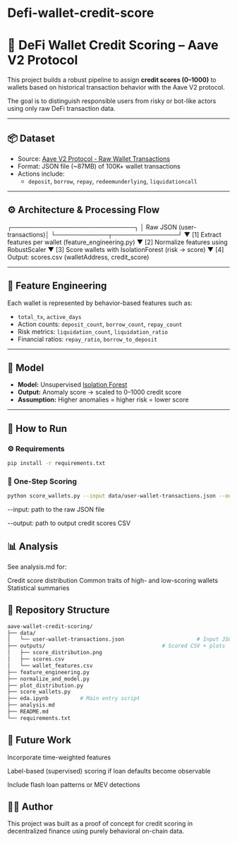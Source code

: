 # Defi-wallet-credit-score

# 🏦 DeFi Wallet Credit Scoring – Aave V2 Protocol

This project builds a robust pipeline to assign **credit scores (0–1000)** to wallets based on historical transaction behavior with the Aave V2 protocol.

The goal is to distinguish responsible users from risky or bot-like actors using only raw DeFi transaction data.

---

## 📦 Dataset

- Source: [Aave V2 Protocol - Raw Wallet Transactions](https://drive.google.com/file/d/1ISFbAXxadMrt7Zl96rmzzZmEKZnyW7FS/view?usp=sharing)
- Format: JSON file (~87MB) of 100K+ wallet transactions
- Actions include:
  - `deposit`, `borrow`, `repay`, `redeemunderlying`, `liquidationcall`

---

## ⚙️ Architecture & Processing Flow

  ┌────────────────────────────┐
  │ Raw JSON (user-transactions)│
  └────────────┬───────────────┘
               ▼
 [1] Extract features per wallet (feature_engineering.py)
               ▼
 [2] Normalize features using RobustScaler
               ▼
 [3] Score wallets with IsolationForest (risk → score)
               ▼
 [4] Output: scores.csv (walletAddress, credit_score)


---

## 🧠 Feature Engineering

Each wallet is represented by behavior-based features such as:

- `total_tx`, `active_days`
- Action counts: `deposit_count`, `borrow_count`, `repay_count`
- Risk metrics: `liquidation_count`, `liquidation_ratio`
- Financial ratios: `repay_ratio`, `borrow_to_deposit`

---

## 🤖 Model

- **Model:** Unsupervised [Isolation Forest](https://scikit-learn.org/stable/modules/generated/sklearn.ensemble.IsolationForest.html)
- **Output:** Anomaly score → scaled to 0–1000 credit score
- **Assumption:** Higher anomalies = higher risk = lower score

---

## 🚀 How to Run

### ⚙️ Requirements

```bash
pip install -r requirements.txt
```

### 🏁 One-Step Scoring
```bash
python score_wallets.py --input data/user-wallet-transactions.json --output outputs/scores.csv
```

  --input: path to the raw JSON file

  --output: path to output credit scores CSV

## 📊 Analysis
See analysis.md for:

  Credit score distribution
  Common traits of high- and low-scoring wallets
  Statistical summaries

## 📁 Repository Structure
```bash
aave-wallet-credit-scoring/
├── data/  
│   └── user-wallet-transactions.json                       # Input JSON
├── outputs/                                     # Scored CSV + plots
│   ├── score_distribution.png
│   ├── scores.csv
│   └── wallet_features.csv                  
├── feature_engineering.py
├── normalize_and_model.py
├── plot_distribution.py
├── score_wallets.py    
├── eda.ipynb          # Main entry script
├── analysis.md
├── README.md
└── requirements.txt
```
## 📌 Future Work
Incorporate time-weighted features

Label-based (supervised) scoring if loan defaults become observable

Include flash loan patterns or MEV detections

## 🧑‍💻 Author
This project was built as a proof of concept for credit scoring in decentralized finance using purely behavioral on-chain data.
